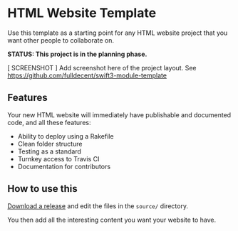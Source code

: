 # HTML Website Template
Use this template as a starting point for any HTML website project that you want other people to collaborate on.

**STATUS: This project is in the planning phase.**

[ SCREENSHOT ] Add screenshot here of the project layout. See https://github.com/fulldecent/swift3-module-template

## Features

Your new HTML website will immediately have publishable and documented code, and all these features:

 - Ability to deploy using a Rakefile
 - Clean folder structure
 - Testing as a standard
 - Turnkey access to Travis CI
 - Documentation for contributors
 
## How to use this
 
[Download a release](https://github.com/fulldecent/html-website-template/releases) and edit the files in the `source/` directory.

You then add all the interesting content you want your website to have.
